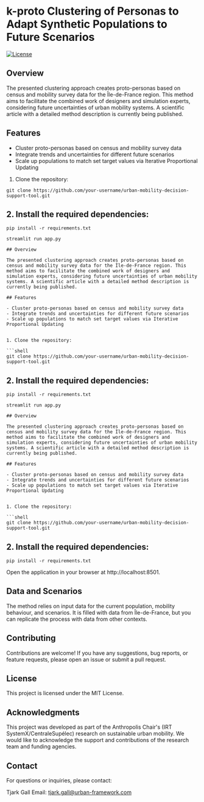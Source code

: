 # k-proto Clustering of Personas to Adapt Synthetic Populations to Future Scenarios

[![License](https://img.shields.io/badge/License-MIT-blue.svg)](https://opensource.org/licenses/MIT)

## Overview

The presented clustering approach creates proto-personas based on census and mobility survey data for the Île-de-France region. This method aims to facilitate the combined work of designers and simulation experts, considering future uncertainties of urban mobility systems. A scientific article with a detailed method description is currently being published.

## Features

- Cluster proto-personas based on census and mobility survey data
- Integrate trends and uncertainties for different future scenarios
- Scale up populations to match set target values via Iterative Proportional Updating


1. Clone the repository:

```shell
git clone https://github.com/your-username/urban-mobility-decision-support-tool.git
```

## 2. Install the required dependencies:

```shell
pip install -r requirements.txt
```
```shell
streamlit run app.py

## Overview

The presented clustering approach creates proto-personas based on census and mobility survey data for the Île-de-France region. This method aims to facilitate the combined work of designers and simulation experts, considering future uncertainties of urban mobility systems. A scientific article with a detailed method description is currently being published.

## Features

- Cluster proto-personas based on census and mobility survey data
- Integrate trends and uncertainties for different future scenarios
- Scale up populations to match set target values via Iterative Proportional Updating


1. Clone the repository:

```shell
git clone https://github.com/your-username/urban-mobility-decision-support-tool.git
```

## 2. Install the required dependencies:

```shell
pip install -r requirements.txt
```
```shell
streamlit run app.py

## Overview

The presented clustering approach creates proto-personas based on census and mobility survey data for the Île-de-France region. This method aims to facilitate the combined work of designers and simulation experts, considering future uncertainties of urban mobility systems. A scientific article with a detailed method description is currently being published.

## Features

- Cluster proto-personas based on census and mobility survey data
- Integrate trends and uncertainties for different future scenarios
- Scale up populations to match set target values via Iterative Proportional Updating


1. Clone the repository:

```shell
git clone https://github.com/your-username/urban-mobility-decision-support-tool.git
```

## 2. Install the required dependencies:

```shell
pip install -r requirements.txt
```

Open the application in your browser at http://localhost:8501.

## Data and Scenarios

The method relies on input data for the current population, mobility behaviour, and scenarios. It is filled with data from Île-de-France, but you can replicate the process with data from other contexts.

## Contributing

Contributions are welcome! If you have any suggestions, bug reports, or feature requests, please open an issue or submit a pull request.

## License

This project is licensed under the MIT License.

## Acknowledgments

This project was developed as part of the Anthropolis Chair's (IRT SystemX/CentraleSupélec) research on sustainable urban mobility. We would like to acknowledge the support and contributions of the research team and funding agencies.

## Contact

For questions or inquiries, please contact:

Tjark Gall
Email: tjark.gall@urban-framework.com
